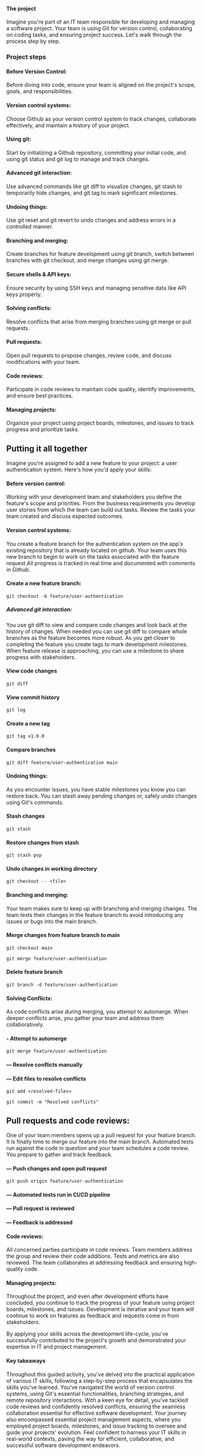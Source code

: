 #### The project

Imagine you're part of an IT team responsible for developing and managing a software project. Your team is using Git for version control, collaborating on coding tasks, and ensuring project success. Let's walk through the process step by step.

### Project steps

#### Before Version Control: 
Before diving into code, ensure your team is aligned on the project's scope, goals, and responsibilities.

#### Version control systems: 
Choose Github as your version control system to track changes, collaborate effectively, and maintain a history of your project.

#### Using git: 
Start by initializing a Github repository, committing your initial code, and using git status and git log to manage and track changes.

#### Advanced git interaction: 
Use advanced commands like git diff to visualize changes, git stash to temporarily hide changes, and git tag to mark significant milestones.

#### Undoing things: 
Use git reset and git revert to undo changes and address errors in a controlled manner.

#### Branching and merging: 
Create branches for feature development using git branch, switch between branches with git checkout, and merge changes using git merge.

#### Secure shells & API keys: 
Ensure security by using SSH keys and managing sensitive data like API keys properly.

#### Solving conflicts: 
Resolve conflicts that arise from merging branches using git merge or pull requests.

#### Pull requests: 
Open pull requests to propose changes, review code, and discuss modifications with your team.

#### Code reviews: 
Participate in code reviews to maintain code quality, identify improvements, and ensure best practices.

#### Managing projects: 
Organize your project using project boards, milestones, and issues to track progress and prioritize tasks.

## Putting it all together

Imagine you're assigned to add a new feature to your project: a user authentication system. Here's how you'd apply your skills:

#### Before version control: 
Working with your development team and stakeholders you define the feature's scope and priorities. From the business requirements you develop user stories from which the team can build out tasks. Review the tasks your team created and discuss expected outcomes.

#### Version control systems: 
You create a feature branch for the authentication system on the app's existing repository that is already located on github. Your team uses this new branch to begin to work on the tasks associated with the feature request.All progress is tracked in real time and documented with comments in Github.

#### Create a new feature branch:

    git checkout -b feature/user-authentication

##### Advanced git interaction: 
You use git diff to view and compare code changes and look back at the history of changes. When needed you can use git diff to compare whole branches as the feature becomes more robust. As you get closer to completing the feature you create tags to mark development milestones. When feature release is approaching, you can use a milestone to share progress with stakeholders.

#### View code changes

    git diff

#### View commit history

    git log

#### Create a new tag

    git tag v1.0.0

#### Compare branches

    git diff feature/user-authentication main

#### Undoing things: 

As you encounter issues, you have stable milestones you know you can restore back. You can stash away pending changes or, safely undo changes using Git's commands.

#### Stash changes

    git stash

#### Restore changes from stash

    git stash pop

#### Undo changes in working directory

    git checkout -- <file>

#### Branching and merging:  

Your team makes sure to keep up with branching and merging changes. The team tests their changes in the feature branch to avoid introducing any issues or bugs into the main branch. 

#### Merge changes from feature branch to main

    git checkout main

    git merge feature/user-authentication

#### Delete feature branch

    git branch -d feature/user-authentication

#### Solving Conflicts: 

As code conflicts arise during merging, you attempt to automerge. When deeper conflicts arise, you gather your team and address them collaboratively.

#### - Attempt to automerge

    git merge feature/user-authentication

#### — Resolve conflicts manually

#### — Edit files to resolve conflicts

    git add <resolved-files>

    git commit -m "Resolved conflicts"

## Pull requests and code reviews: 
One of your team members opens up a pull request for your feature branch. It is finally time to merge our feature into the main branch. Automated tests run against the code in question and your team schedules a code review. You prepare to gather and track feedback.

#### — Push changes and open pull request

    git push origin feature/user-authentication

#### — Automated tests run in CI/CD pipeline

#### — Pull request is reviewed

#### — Feedback is addressed

#### Code reviews: 
All concerned parties participate in code reviews. Team members address the group and review their code additions. Tests and metrics are also reviewed. The team collaborates at addressing feedback and ensuring high-quality code.

#### Managing projects: 
Throughout the project, and even after development efforts have concluded, you continue to track the progress of your feature using project boards, milestones, and issues. Development is iterative and your team will continue to work on features as feedback and requests come in from stakeholders.

By applying your skills across the development life-cycle, you've successfully contributed to the project's growth and demonstrated your expertise in IT and project management.

#### Key takeaways

Throughout this guided activity, you've delved into the practical application of various IT skills, following a step-by-step process that encapsulates the skills you’ve learned. You've navigated the world of version control systems, using Git's essential functionalities, branching strategies, and remote repository interactions. With a keen eye for detail, you've tackled code reviews and confidently resolved conflicts, ensuring the seamless collaboration essential for effective software development. Your journey also encompassed essential project management aspects, where you employed project boards, milestones, and issue tracking to oversee and guide your projects' evolution. Feel confident to harness your IT skills in real-world contexts, paving the way for efficient, collaborative, and successful software development endeavors.